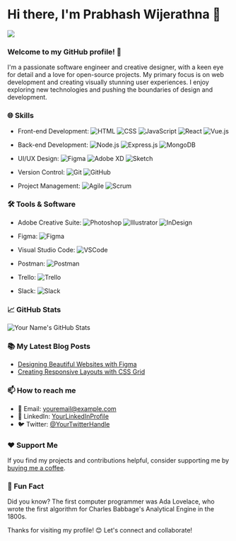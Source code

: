 # Hi there, I'm Prabhash Wijerathna 👋

 <img src="
   ![363826878_987902612629360_2429296761717275636_n](https://github.com/PrabhaWijera/PrabhaWijera/assets/106425954/32825cc4-8699-4f2e-9a37-6813836c2fd6)
   ">

### Welcome to my GitHub profile! 🚀

I'm a passionate software engineer and creative designer, with a keen eye for detail and a love for open-source projects. My primary focus is on web development and creating visually stunning user experiences. I enjoy exploring new technologies and pushing the boundaries of design and development.

### 🌐 Skills

- Front-end Development: 
  ![HTML](https://img.shields.io/badge/-HTML5-E34F26?logo=html5&logoColor=white&style=flat)
  ![CSS](https://img.shields.io/badge/-CSS3-1572B6?logo=css3&logoColor=white&style=flat)
  ![JavaScript](https://img.shields.io/badge/-JavaScript-F7DF1E?logo=javascript&logoColor=black&style=flat)
  ![React](https://img.shields.io/badge/-React-61DAFB?logo=react&logoColor=black&style=flat)
  ![Vue.js](https://img.shields.io/badge/-Vue.js-4FC08D?logo=vue.js&logoColor=white&style=flat)

- Back-end Development: 
  ![Node.js](https://img.shields.io/badge/-Node.js-339933?logo=node.js&logoColor=white&style=flat)
  ![Express.js](https://img.shields.io/badge/-Express.js-000000?logo=express&logoColor=white&style=flat)
  ![MongoDB](https://img.shields.io/badge/-MongoDB-47A248?logo=mongodb&logoColor=white&style=flat)

- UI/UX Design: 
  ![Figma](https://img.shields.io/badge/-Figma-F24E1E?logo=figma&logoColor=white&style=flat)
  ![Adobe XD](https://img.shields.io/badge/-Adobe%20XD-FF61F6?logo=adobe%20xd&logoColor=black&style=flat)
  ![Sketch](https://img.shields.io/badge/-Sketch-F7B500?logo=sketch&logoColor=black&style=flat)

- Version Control: 
  ![Git](https://img.shields.io/badge/-Git-F05032?logo=git&logoColor=white&style=flat)
  ![GitHub](https://img.shields.io/badge/-GitHub-181717?logo=github&logoColor=white&style=flat)

- Project Management: 
  ![Agile](https://img.shields.io/badge/-Agile-0093D7?logo=agile&logoColor=white&style=flat)
  ![Scrum](https://img.shields.io/badge/-Scrum-6DB33F?logo=scrum&logoColor=white&style=flat)

### 🛠️ Tools & Software

- Adobe Creative Suite: 
  ![Photoshop](https://img.shields.io/badge/-Photoshop-31A8FF?logo=adobe%20photoshop&logoColor=white&style=flat)
  ![Illustrator](https://img.shields.io/badge/-Illustrator-FF9A00?logo=adobe%20illustrator&logoColor=white&style=flat)
  ![InDesign](https://img.shields.io/badge/-InDesign-FF3366?logo=adobe%20indesign&logoColor=white&style=flat)

- Figma: 
  ![Figma](https://img.shields.io/badge/-Figma-F24E1E?logo=figma&logoColor=white&style=flat)

- Visual Studio Code: 
  ![VSCode](https://img.shields.io/badge/-VSCode-007ACC?logo=visual%20studio%20code&logoColor=white&style=flat)

- Postman: 
  ![Postman](https://img.shields.io/badge/-Postman-FF6C37?logo=postman&logoColor=white&style=flat)

- Trello: 
  ![Trello](https://img.shields.io/badge/-Trello-0079BF?logo=trello&logoColor=white&style=flat)

- Slack: 
  ![Slack](https://img.shields.io/badge/-Slack-4A154B?logo=slack&logoColor=white&style=flat)

### 📈 GitHub Stats

![Your Name's GitHub Stats](https://github-readme-stats.vercel.app/api?username=yourusername&show_icons=true&hide_title=true&hide_border=true&count_private=true&theme=dark)

### 📚 My Latest Blog Posts

<!-- BLOG-POST-LIST:START -->
- [Designing Beautiful Websites with Figma](https://yourblog.com/post/1)
- [Creating Responsive Layouts with CSS Grid](https://yourblog.com/post/2)
<!-- BLOG-POST-LIST:END -->

### 📫 How to reach me

- 📧 Email: youremail@example.com
- 💼 LinkedIn: [YourLinkedInProfile](https://www.linkedin.com/in/yourlinkedinprofile/)
- 🐦 Twitter: [@YourTwitterHandle](https://twitter.com/yourtwitterhandle)

### ❤️ Support Me

If you find my projects and contributions helpful, consider supporting me by [buying me a coffee](https://buymeacoffee.com/yourusername).

### 🎯 Fun Fact

Did you know? The first computer programmer was Ada Lovelace, who wrote the first algorithm for Charles Babbage's Analytical Engine in the 1800s.

Thanks for visiting my profile! 😊 Let's connect and collaborate!
